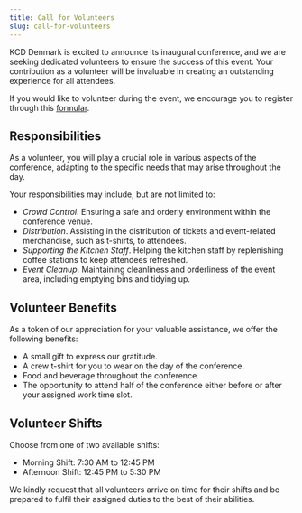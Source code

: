 ```yaml
---
title: Call for Volunteers
slug: call-for-volunteers
---
```


KCD Denmark is excited to announce its inaugural conference, and we are seeking dedicated volunteers to ensure the success of this event. Your contribution as a volunteer will be invaluable in creating an outstanding experience for all attendees.

If you would like to volunteer during the event, we encourage you to register through this <a href="https://forms.gle/TT9h2fXXHt9msWfj7" target="_blank">formular</a>.

## Responsibilities

As a volunteer, you will play a crucial role in various aspects of the conference, adapting to the specific needs that may arise throughout the day. 

Your responsibilities may include, but are not limited to:

* *Crowd Control*. Ensuring a safe and orderly environment within the conference venue.
* *Distribution*. Assisting in the distribution of tickets and event-related merchandise, such as t-shirts, to attendees.
* *Supporting the Kitchen Staff*. Helping the kitchen staff by replenishing coffee stations to keep attendees refreshed.
* *Event Cleanup*. Maintaining cleanliness and orderliness of the event area, including emptying bins and tidying up.

## Volunteer Benefits

As a token of our appreciation for your valuable assistance, we offer the following benefits:

* A small gift to express our gratitude.
* A crew t-shirt for you to wear on the day of the conference.
* Food and beverage throughout the conference.
* The opportunity to attend half of the conference either before or after your assigned work time slot.

## Volunteer Shifts

Choose from one of two available shifts:

* Morning Shift: 7:30 AM to 12:45 PM
* Afternoon Shift: 12:45 PM to 5:30 PM

We kindly request that all volunteers arrive on time for their shifts and be prepared to fulfil their assigned duties to the best of their abilities.
